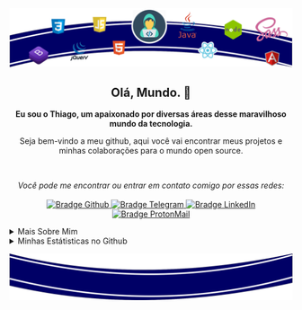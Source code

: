 ![Imagem Topo](./.github/assets/logo-topo.png)

<h2 align="center">
    Olá, Mundo. 👋
</h2>

<p align="center">
    <b>Eu sou o Thiago, um apaixonado por diversas áreas desse maravilhoso mundo da tecnologia.</b>
</p>

<p align="center">
    Seja bem-vindo a meu github, aqui você vai encontrar meus projetos e minhas colaborações para o mundo open source.
</p>

<br />

<p align="center">
    <p align="center">
    <i>Você pode me encontrar ou entrar em contato comigo por essas redes:</i>
    <br/><br/>
    <a href="https://github.com/thiagocarvalhodemello" target="_blank">
        <img src="https://img.shields.io/badge/-Github-000?logo=github&style=for-the-badge&logoColor=white" alt="Bradge Github" />
    </a>
    <a href="https://t.me/ghoticman" target="_blank">
        <img src="https://img.shields.io/badge/-Telegram-2CA5E0?logo=telegram&style=for-the-badge&logoColor=white" alt="Bradge Telegram" />
    </a>
    <a href="https://www.linkedin.com/in/thiago-carvalho-de-mello-98998b15b" target="_blank">
        <img src="https://img.shields.io/badge/-LinkedIn-0077B5?logo=linkedin&style=for-the-badge&logoColor=white" alt="Bradge LinkedIn" />
    </a>
    <a href="mailto:thiagocarvalhodemello@gmail.com" target="_blank">
        <img src="https://img.shields.io/badge/-ProtonMail-8B89CC?logo=protonmail&style=for-the-badge&logoColor=white" alt="Bradge ProtonMail" />
    </a>
</p>

<details>
    <summary>Mais Sobre Mim</summary>
    <p>
        Sou um estudante de Sistemas de Informação, autodidata, apaixonado por tecnologia.<br />
        Atualmente venho aprendendo mais sobre o universo de desenvolvimento web e de sistemas, contribuindo com o mundo open source para colocar em prática os conhecimentos adquiridos em meus estudos. Também ajudo a galera que está iniciando na programação nas comunidades.
    </p>
    <ul>
        <li>🎓 Sistema de Informação | FADERGS</li>
        <li>🎯 Contribuindo e criando projetos open source</li>
        <li>📚 Estudando Javascript | Java | Dev Web | Inglês</li>
        <li>💬 Pode me fazer perguntas, gosto de ajudar!</li>
        <li>🎮 Me encontre no mundo dos games: <b>TheuzzLivee</b></li>
    </ul>
</details>

<details>
    <summary>Minhas Estátisticas no Github</summary>
    <p align="center">
        <b>Estátistica do Github</b> <br />
        <img src="https://github-readme-stats.vercel.app/api?username=thiagocarvalhodemello&theme=dark&show_icons=true&include_all_commits=true" alt="Estátisticas Gerais" />
    </p>
    <p align="center">
        <b>As techs utilizadas nos projetos</b> <br />
        <img src="https://github-readme-stats.vercel.app/api/top-langs?username=thiagocarvalhodemello&theme=dark" alt="Techs utilizadas nos projetos" />
    </p>
</details>

![Imagem Rodapé](./.github/assets/logo-rodape.png)
